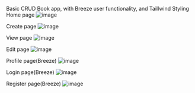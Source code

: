 Basic CRUD Book app, with Breeze user functionality, and Taillwind Styling
Home page
![image](https://github.com/Rozevskis/LarvelBookApp/assets/44755996/efae5ac1-87a3-4bec-a616-9d6143447d7a)

Create page
![image](https://github.com/Rozevskis/LarvelBookApp/assets/44755996/c4c8f17c-a4fc-4ee5-b6ad-d8ef53bd5d7e)

View page
![image](https://github.com/Rozevskis/LarvelBookApp/assets/44755996/9d372e5c-0050-42e9-a3d6-f3fbf83233cb)

Edit page
![image](https://github.com/Rozevskis/LarvelBookApp/assets/44755996/d667657c-f9c7-4110-9fcc-07287bfbc5b6)

Profile page(Breeze)
![image](https://github.com/Rozevskis/LarvelBookApp/assets/44755996/6e448d19-c873-4545-88dc-98b6617d4ea8)

Login page(Breeze)
![image](https://github.com/Rozevskis/LarvelBookApp/assets/44755996/40f0f631-9007-49a8-a6f4-6f722891a354)

Register page(Breeze)
![image](https://github.com/Rozevskis/LarvelBookApp/assets/44755996/38d2ef97-fcda-4c95-9aad-8e64efeb9a9d)


